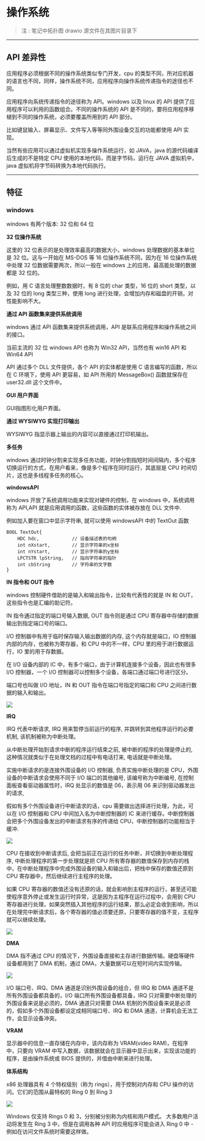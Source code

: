 # 操作系统

> 注 : 笔记中拓扑图 drawio 源文件在其图片目录下

---

## API 差异性

应用程序必须根据不同的操作系统类似专门开发，cpu 的类型不同，所对应机器的语言也不同，同样，操作系统不同，应用程序向操作系统传递指令的途径也不同。

应用程序向系统传递指令的途径称为 API。windows 以及 linux 的 API 提供了应用程序可以利用的函数组合。不同的操作系统的 API 是不同的，要将应用程序移植到不同的操作系统，必须要覆盖所用到的 API 部分。

比如键鼠输入、屏幕显示、文件写入等等同外围设备交互的功能都使用 API 实现。

当然有些应用可以通过虚拟机实现多操作系统运行，如 JAVA，java 的源代码编译后生成的不是特定 CPU 使用的本地代码，而是字节码，运行在 JAVA 虚拟机中，java 虚拟机将字节码转换为本地代码执行。

---

## 特征

### windows

windows 有两个版本: 32 位和 64 位

**32 位操作系统**

这里的 32 位表示的是处理效率最高的数据大小，windows 处理数据的基本单位是 32 位。这与一开始在 MS-DOS 等 16 位操作系统不同，因为在 16 位操作系统中处理 32 位数据需要两次，所以一般在 windows 上的应用，最高能处理的数据都是 32 位的。

例如，用 C 语言处理整数数据时，有 8 位的 char 类型，16 位的 short 类型，以及 32 位的 long 类型三种，使用 long 进行处理，会增加内存和磁盘的开销，对性能影响不大。

**通过 API 函数集来提供系统调用**

windows 通过 API 函数集来提供系统调用，API 是联系应用程序和操作系统之间的接口。

当前主流的 32 位 windows API 也称为 Win32 API，当然也有 win16 API 和 Win64 API

API 通过多个 DLL 文件提供，各个 API 的实体都是使用 C 语言编写的函数，所以在 C 环境下，使用 API 更容易，如 API 所用的 MessageBox() 函数就保存在 user32.dll 这个文件中。

**GUI 用户界面**

GUI指图形化用户界面。

**通过 WYSIWYG 实现打印输出**

WYSIWYG 指显示器上输出的内容可以直接通过打印机输出。

**多任务**

windows 通过时钟分割来实现多任务功能，时钟分割指短时间间隔内，多个程序切换运行的方式，在用户看来，像是多个程序在同时运行，其底层是 CPU 时间切片，这也是多线程多任务的核心。

**windowsAPI**

windows 开放了系统调用功能来实现对硬件的控制，在 windows 中，系统调用称为 API,API 就是应用调用的函数，这些函数的实体被存放在 DLL 文件中.

例如加入要在窗口中显示字符串, 就可以使用 windowsAPI 中的 TextOut 函数
```
BOOL TextOut{
    HDC hdc,            // 设备描述表的句柄
    int nXstart,        // 显示字符串的x坐标
    int nYstart,        // 显示字符串的y坐标
    LPCTSTR lpString,   // 指向字符串的指针
    int cbString        // 字符串的文字数
}
```

**IN 指令和 OUT 指令**

windows 控制硬件借助的是输入和输出指令，比较有代表性的就是 IN 和 OUT，这些指令也是汇编的助记符。

IN 指令通过指定的端口号输入数据, OUT 指令则是通过 CPU 寄存器中存储的数据输出到指定端口号的端口。

I/O 控制器中有用于临时保存输入输出数据的内存, 这个内存就是端口，IO 控制器内部的内存，也被称为寄存器，和 CPU 中的不一样，CPU 里的用于进行数据运行，IO 里的用于存数据。

在 I/O 设备内部的 IC 中，有多个端口，由于计算机连接多个设备，因此也有很多 I/O 控制器，一个 I/O 控制器可以控制多个设备，各端口通过端口号进行区分。

端口号也叫做 I/O 地址，IN 和 OUT 指令在端口号指定的端口和 CPU 之间进行数据的输入和输出。

![](../../../assets/img/Develop/计算机基础/操作系统/1.png)

**IRQ**

IRQ 代表中断请求, IRQ 用来暂停当前运行的程序, 并跳转到其他程序运行的必要机制, 该机制被称为中断处理。

从中断处理开始到请求中断的程序运行结束之前, 被中断的程序的处理是停止的, 这种情况就类似于在处理文档的过程中有电话打来, 电话就是中断处理。

实施中断请求的是连接外围设备的 I/O 控制器, 负责实施中断处理的是 CPU，外围设备的中断请求会使用不同于 I/O 端口的其他编号, 该编号称为中断编号, 在控制面板查看驱动器属性时，IRQ 处显示的数值是 06，表示用 06 来识别驱动器发出的请求,

假如有多个外围设备进行中断请求的话，cpu 需要做出选择进行处理，为此，可以在 I/O 控制器和 CPU 中间加入名为中断控制器的 IC 来进行缓存。中断控制器会把多个外围设备发出的中断请求有序的传递给 CPU，中断控制器的功能相当于缓冲.

![](../../../assets/img/Develop/计算机基础/操作系统/2.png)

CPU 在接收到中断请求后, 会把当前正在运行的任务中断，并切换到中断处理程序, 中断处理程序的第一步处理就是把 CPU 所有寄存器的数值保存到内存的栈中，在中断处理程序中完成外围设备的输入和输出后，把栈中保存的数值还原到 CPU 寄存器中，然后继续进行主程序的处理。

如果 CPU 寄存器的数值还没有还原的话，就会影响到主程序的运行，甚至还可能使程序意外停止或发生运行时异常，这是因为主程序在运行过程中，会用到 CPU 寄存器进行处理，如果突然插入其他程序的运行结果，那么必定会收到影响，所以在处理完中断请求后，各个寄存器的值必须要还原，只要寄存器的值不变，主程序就可以继续处理。

![](../../../assets/img/Develop/计算机基础/操作系统/3.png)

**DMA**

DMA 指不通过 CPU 的情况下，外围设备直接和主存进行数据传输。硬盘等硬件设备都用到了 DMA 机制，通过 DMA，大量数据可以在短时间内实现传输。

![](../../../assets/img/Develop/计算机基础/操作系统/4.png)

I/O 端口号、IRQ、DMA 通道是识别外围设备的组合，但 IRQ 和 DMA 通道不是所有外围设备都具备的，I/O 端口所有外围设备都具备，IRQ 只对需要中断处理的外围设备来说是必须的，DMA 通道只对需要 DMA 机制的外围设备来说是必须的，假如多个外围设备都设定成相同端口号、IRQ 和 DMA 通道，计算机会无法工作，会显示设备冲突。

**VRAM**

显示器中的信息一直存储在内存中，该内存称为 VRAM(video RAM)，在程序中，只要向 VRAM 中写入数据，该数据就会在显示器中显示出来，实现该功能的程序，是由操作系统或 BIOS 提供的，并借由中断来进行处理。

**体系结构**

x86 处理器具有 4 个特权级别（称为 rings），用于控制对内存和 CPU 操作的访问。它们的范围从最特权的 Ring 0 到 Ring 3

![](../../../assets/img/Develop/计算机基础/操作系统/5.png)

Windows 仅支持 Rings 0 和 3，分别被分别称为内核和用户模式。 大多数用户活动将发生在 Ring 3 中，但是在调用各种 AP​​I 时应用程序可能会进入 Ring 0 中 - 例如在访问文件系统时需要这样做。

